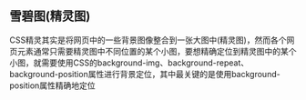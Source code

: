 ## 雪碧图(精灵图)

CSS精灵其实是将网页中的一些背景图像整合到一张大图中(精灵图)，然而各个网页元素通常只需要精灵图中不同位置的某个小图，要想精确定位到精灵图中的某个小图，就需要使用CSS的background-img、background-repeat、background-position属性进行背景定位，其中最关键的是使用background-position属性精确地定位
